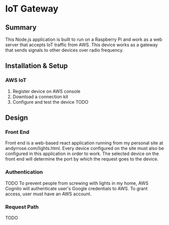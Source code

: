 # IoT Gateway

## Summary
This Node.js application is built to run on a Raspberry Pi and work as a web server that accepts IoT traffic from AWS. This device works as a gateway that sends signals to other devices over radio frequency. 

## Installation & Setup

### AWS IoT
1. Register device on AWS console
2. Download a connection kit
3. Configure and test the device
TODO

## Design

### Front End
Front end is a web-based react application running from my personal site at andyrrose.com/lights.html. Every device configured on the site must also be configured in this application in order to work. The selected device on the front end will determine the port by which the request goes to the device.

### Authentication
TODO
To prevent people from screwing with lights in my home, AWS Cognito will authenticate user's Google credentials to AWS. To grant access, user must have an AWS account. 

### Request Path
TODO

